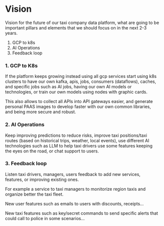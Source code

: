 # Vision

Vision for the future of our taxi company data platform, what are going to be
important pillars and elements that we should focus on in the next 2-3 years.

1. GCP to k8s
2. AI Operations
3. Feedback loop

### 1. GCP to K8s

If the platform keeps growing instead using all gcp services start using k8s clusters to have our own kafka, apis, jobs, consumers (dataflows), caches, and specific jobs such as AI jobs, having our own AI models or technologies, or train our own models using nodes with graphic cards.

This also allows to collect all APIs into API gateways easier, and generate personal PAAS images to develop faster with our own common libraries, and being more secure and robust.

### 2. AI Operations

Keep improving predictions to reduce risks, improve taxi positions/taxi routes (based on historical trips, weather, local events), use different AI technologies such as LLM to help taxi drivers use some features keeping the eyes on the road, or chat support to users.

### 3. Feedback loop

Listen taxi drivers, managers, users feedback to add new services, features, or improving existing ones.

For example a service to taxi managers to monitorize region taxis and organize better the taxi fleet.

New user features such as emails to users with discounts, receipts...

New taxi features such as key/secret commands to send specific alerts that could call to police in some scenarios...
